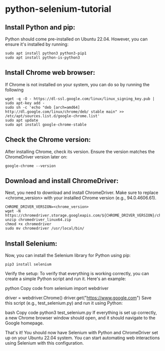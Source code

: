 # python-selenium-tutorial
## Install Python and pip:
Python should come pre-installed on Ubuntu 22.04. However, you can ensure it's installed by running:

````
sudo apt install python3 python3-pip1
sudo apt install python-is-python3
````

## Install Chrome web browser:
If Chrome is not installed on your system, you can do so by running the following 
````
wget -q -O - https://dl-ssl.google.com/linux/linux_signing_key.pub | sudo apt-key add -
sudo sh -c 'echo "deb [arch=amd64] http://dl.google.com/linux/chrome/deb/ stable main" >> /etc/apt/sources.list.d/google-chrome.list'
sudo apt update
sudo apt install google-chrome-stable
````
## Check the Chrome version:
After installing Chrome, check its version. Ensure the version matches the ChromeDriver version later on:

````
google-chrome --version
````
## Download and install ChromeDriver:
Next, you need to download and install ChromeDriver. Make sure to replace <chrome_version> with your installed Chrome version (e.g., 94.0.4606.61).

````
CHROME_DRIVER_VERSION=<chrome_version>
wget -N https://chromedriver.storage.googleapis.com/${CHROME_DRIVER_VERSION}/chromedriver_linux64.zip
unzip chromedriver_linux64.zip
chmod +x chromedriver
sudo mv chromedriver /usr/local/bin/
````
## Install Selenium:
Now, you can install the Selenium library for Python using pip:

````
pip3 install selenium
````
Verify the setup:
To verify that everything is working correctly, you can create a simple Python script and run it. Here's an example:

python
Copy code
from selenium import webdriver

driver = webdriver.Chrome()
driver.get("https://www.google.com")
Save this script (e.g., test_selenium.py) and run it using Python:

bash
Copy code
python3 test_selenium.py
If everything is set up correctly, a new Chrome browser window should open, and it should navigate to the Google homepage.

That's it! You should now have Selenium with Python and ChromeDriver set up on your Ubuntu 22.04 system. You can start automating web interactions using Selenium with this configuration.

